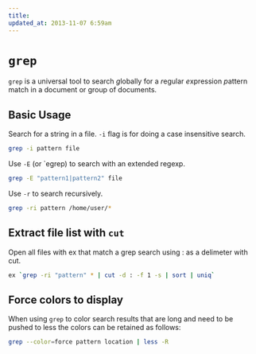 ```yaml
---
title:
updated_at: 2013-11-07 6:59am
---
```


# `grep`

`grep` is a universal tool to search *g*lobally for a *r*egular *e*xpression
*p*attern match in a document or group of documents. 

## Basic Usage

Search for a string in a file. `-i` flag is for doing a case insensitive search.

```bash
grep -i pattern file
```

Use `-E` (or `egrep) to search with an extended regexp.

```bash
grep -E "pattern1|pattern2" file
```

Use `-r` to search recursively.

```bash
grep -ri pattern /home/user/*
```

## Extract file list with `cut` 

Open all files with ex that match a grep search using : as a delimeter with cut.

```bash
ex `grep -ri "pattern" * | cut -d : -f 1 -s | sort | uniq`
```

## Force colors to display 

When using `grep` to color search results that are long and need to be pushed
to less the colors can be retained as follows:

```bash
grep --color=force pattern location | less -R
```
